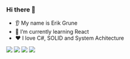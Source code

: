 ### Hi there 👋

* 👂 My name is Erik Grune
* 🌱 I’m currently learning React
* ❤️ I love C#, SOLID and System Achitecture


<img src="https://github-readme-stats.vercel.app/api?username=Zaai90&show_icons=true&theme=dark"/>
<img src="https://github-readme-stats.vercel.app/api/top-langs?username=Zaai90&theme=dark"/>
<img src="https://github-readme-stats.vercel.app/api/top-langs?username=Zaai90&layout=compact&theme=dark"/>
<img src="https://github-readme-streak-stats.herokuapp.com/?user=Zaai90&theme=dark"/>

<!--
https://cdn.jsdelivr.net/gh/devicons/devicon/icons/csharp/csharp-original.svg
-->
